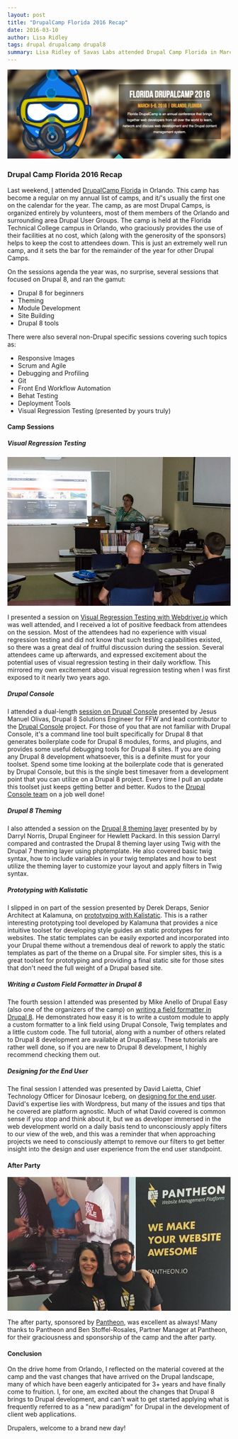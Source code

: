 ```yaml
---
layout: post
title: "DrupalCamp Florida 2016 Recap"
date: 2016-03-10
author: Lisa Ridley
tags: drupal drupalcamp drupal8 
summary: Lisa Ridley of Savas Labs attended Drupal Camp Florida in March 2016.  Here's what she learned.
---
```



<img src="/assets/img/blog/drupal-camp-florida-2016.png" alt="DrupalCamp Florida Hero Banner">

### Drupal Camp Florida 2016 Recap

Last weekend, [I](/team/lisa-ridley/) attended [DrupalCamp Florida](https://www.fldrupal.camp/) in Orlando.  This camp has become a regular on my annual list of camps,
and it/'s usually the first one on the calendar for the year.  The camp, as are most Drupal Camps, is organized entirely by volunteers, most of them members of the Orlando
and surrounding area Drupal User Groups.  The camp is held at the Florida Technical College campus in Orlando, who graciously provides the use of their facilities at
no cost, which (along with the generosity of the sponsors) helps to keep the cost to attendees down.  This is just an extremely well run camp, and it sets the
bar for the remainder of the year for other Drupal Camps.

On the sessions agenda the year was, no surprise, several sessions that focused on Drupal 8, and ran the gamut:

+ Drupal 8 for beginners
+ Theming
+ Module Development
+ Site Building
+ Drupal 8 tools

There were also several non-Drupal specific sessions covering such topics as:

+ Responsive Images
+ Scrum and Agile
+ Debugging and Profiling
+ Git
+ Front End Workflow Automation
+ Behat Testing
+ Deployment Tools
+ Visual Regression Testing (presented by yours truly)

#### Camp Sessions

#####  Visual Regression Testing

<div class="blog-image-large wrap-left">
   <img src="/assets/img/blog/visual-regression-testing.jpg" alt="Visual Regression Testing, courtesy of Flickr">
</div>

I presented a session on [Visual Regression Testing with Webdriver.io](https://www.fldrupal.camp/sites/default/files/slides/2015/VisualRegressionTestingWebdriverSavas_0.pdf) which was well attended, and I received a lot of positive feedback from attendees on the session.  Most of the attendees had no experience with visual regression testing and did not know that such testing capabilities existed, so there was a great deal of fruitful discussion during the session.  Several attendees came up afterwards, and expressed excitement about the potential uses of visual regression testing in their daily workflow.  This mirrored my own excitement about visual regression testing when I was first exposed to it nearly two years ago.

##### Drupal Console
I attended a dual-length [session on Drupal Console](http://jmolivas.com/slides/fldc16/faster-and-smarter-development-with-drupal-console/#/)
presented by Jesus Manuel Olivas, Drupal 8 Solutions Engineer for FFW and lead contributor to the [Drupal Console](https://drupalconsole.com) project. For those of you that are not familiar with Drupal Console, it's a command line tool built specifically for Drupal 8 that generates boilerplate code for Drupal 8 modules, forms, and plugins, and provides some useful debugging tools for Drupal 8 sites.  If you are doing any Drupal 8 development whatsoever, this is a definite must for your toolset.  Spend some time looking at the boilerplate code that is generated by Drupal Console, but this is the single best timesaver from a development point that you can utilize on a Drupal 8 project.  Every time I pull an update this toolset just keeps getting better and better.  Kudos to the [Drupal Console team](https://drupalconsole.com/contributors) on a job well done!

##### Drupal 8 Theming
I also attended a session on the [Drupal 8 theming layer](https://www.fldrupal.camp/sessions/approved/florida-drupalcamp-2016/design-theming-front-end-development/drupalnator) presented by by Darryl Norris, Drupal Engineer for Hewlett Packard.  In this session Darryl compared and contrasted the Drupal 8 theming layer using Twig with the Drupal 7 theming layer using phptemplate.  He also covered basic twig syntax, how to include variables in your twig templates and how to best utilize the theming layer to customize your layout and apply filters in Twig syntax.

##### Prototyping with Kalistatic
I slipped in on part of the session presented by Derek Deraps, Senior Architect at Kalamuna, on [prototyping with Kalistatic](https://docs.google.com/presentation/d/120IdD69J4xULVrVvYmsRzCSjk_yRiSsWQqatod3o1io/edit#slide=id.g349a70168_0308).  This is a rather interesting prototyping tool developed by Kalamuna that provides a nice intuitive toolset for developing style guides an static prototypes for websites.  The static templates can be easily exported and incorporated into your Drupal theme without a tremendous deal of rework to apply the static templates as part of the theme on a Drupal site.  For simpler sites, this is a great toolset for prototyping and providing a final static site for those sites that don't need the full weight of a Drupal based site.

##### Writing a Custom Field Formatter in Drupal 8
The fourth session I attended was presented by Mike Anello of Drupal Easy (also one of the organizers of the camp) on [writing a field formatter in Drupal 8](https://www.fldrupal.camp/sessions/approved/florida-drupalcamp-2016/development-performance/writing-custom-drupal-8-field).  He demonstrated how easy it is to write a custom module to apply a custom formatter to a link field using Drupal Console, Twig templates and a little custom code.  The full tutorial, along with a number of others related to Drupal 8 development are available at DrupalEasy.  These tutorials are rather well done, so if you are new to Drupal 8 development, I highly recommend checking them out.

##### Designing for the End User
The final session I attended was presented by David Laietta, Chief Technology Officer for Dinosaur Iceberg, on [designing for the end user](https://www.fldrupal.camp/sessions/approved/florida-drupalcamp-2016/design-theming-front-end-development/designing-those-who).  David's expertise lies with Wordpress, but many of the issues and tips that he covered are platform agnostic.  Much of what David covered is common sense if you stop and think about it, but we as developer immersed in the web development world on a daily basis tend to unconsciously apply filters to our view of the web, and this was a reminder that when approaching projects we need to consciously attempt to remove our filters to get better insight into the design and user experience from the end user standpoint.

#### After Party
<div class="blog-image-large wrap-left">
  <img src="/assets/img/blog/pantheon-booth-at-drupalcamp-florida.jpg" alt="Pantheon Booth at DrupalCamp Florida">
</div>

The after party, sponsored by [Pantheon](https://pantheon.io), was excellent as always!  Many thanks to Pantheon and Ben Stoffel-Rosales, Partner Manager at Pantheon, for their graciousness and sponsorship of the camp and the after party.

#### Conclusion
On the drive home from Orlando, I reflected on the material covered at the camp and the vast changes that have arrived on the Drupal landscape, many of which have been eagerly anticipated for 3+ years and have finally come to fruition.  I, for one, am excited about the changes that Drupal 8 brings to Drupal development, and can't wait to get started applying what is frequently referred to as a "new paradigm" for Drupal in the development of client web applications.

Drupalers, welcome to a brand new day!